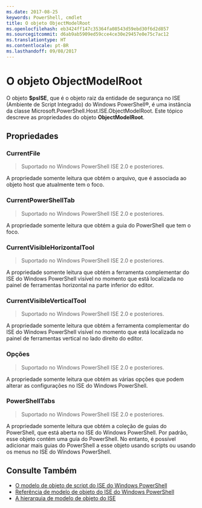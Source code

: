 ```yaml
---
ms.date: 2017-08-25
keywords: PowerShell, cmdlet
title: O objeto ObjectModelRoot
ms.openlocfilehash: eb3424ff147c35364fa08543d59ebd30f6d2d857
ms.sourcegitcommit: d6ab9ab5909ed59cce4ce30e29457e0e75c7ac12
ms.translationtype: HT
ms.contentlocale: pt-BR
ms.lasthandoff: 09/08/2017
---
```

# <a name="the-objectmodelroot-object"></a>O objeto ObjectModelRoot

O objeto **$psISE**, que é o objeto raiz da entidade de segurança no ISE (Ambiente de Script Integrado) do Windows PowerShell®, é uma instância da classe Microsoft.PowerShell.Host.ISE.ObjectModelRoot.
Este tópico descreve as propriedades do objeto **ObjectModelRoot**.

## <a name="properties"></a>Propriedades

### <a name="currentfile"></a>CurrentFile

> Suportado no Windows PowerShell ISE 2.0 e posteriores. 

A propriedade somente leitura que obtém o arquivo, que é associada ao objeto host que atualmente tem o foco.

### <a name="currentpowershelltab"></a>CurrentPowerShellTab

> Suportado no Windows PowerShell ISE 2.0 e posteriores.

A propriedade somente leitura que obtém a guia do PowerShell que tem o foco.

### <a name="currentvisiblehorizontaltool"></a>CurrentVisibleHorizontalTool

> Suportado no Windows PowerShell ISE 2.0 e posteriores.

A propriedade somente leitura que obtém a ferramenta complementar do ISE do Windows PowerShell visível no momento que está localizada no painel de ferramentas horizontal na parte inferior do editor.

### <a name="currentvisibleverticaltool"></a>CurrentVisibleVerticalTool

> Suportado no Windows PowerShell ISE 2.0 e posteriores. 

A propriedade somente leitura que obtém a ferramenta complementar do ISE do Windows PowerShell visível no momento que está localizada no painel de ferramentas vertical no lado direito do editor.

### <a name="options"></a>Opções

> Suportado no Windows PowerShell ISE 2.0 e posteriores. 

A propriedade somente leitura que obtém as várias opções que podem alterar as configurações no ISE do Windows PowerShell.

### <a name="powershelltabs"></a>PowerShellTabs

> Suportado no Windows PowerShell ISE 2.0 e posteriores. 

A propriedade somente leitura que obtém a coleção de guias do PowerShell, que está aberta no ISE do Windows PowerShell. Por padrão, esse objeto contém uma guia do PowerShell. No entanto, é possível adicionar mais guias do PowerShell a esse objeto usando scripts ou usando os menus no ISE do Windows PowerShell.

## <a name="see-also"></a>Consulte Também

- [O modelo de objeto de script do ISE do Windows PowerShell](The-Windows-PowerShell-ISE-Scripting-Object-Model.md)
- [Referência de modelo de objeto do ISE do Windows PowerShell](Windows-PowerShell-ISE-Object-Model-Reference.md)
- [A hierarquia de modelo de objeto do ISE](The-ISE-Object-Model-Hierarchy.md)
